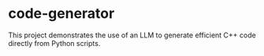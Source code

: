 # code-generator
This project demonstrates the use of an LLM to generate efficient C++ code directly from Python scripts.

